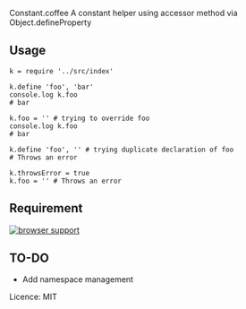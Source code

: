 Constant.coffee
A constant helper using accessor method via Object.defineProperty

Usage
----------

```coffee-script
k = require '../src/index'

k.define 'foo', 'bar'
console.log k.foo
# bar

k.foo = '' # trying to override foo
console.log k.foo
# bar

k.define 'foo', '' # trying duplicate declaration of foo
# Throws an error

k.throwsError = true
k.foo = '' # Throws an error
```

Requirement
----------
[![browser support](http://ci.testling.com/haokang-den/constant.png)](http://ci.testling.com/haokang-den/constant)

TO-DO
----------
* Add namespace management

Licence: MIT